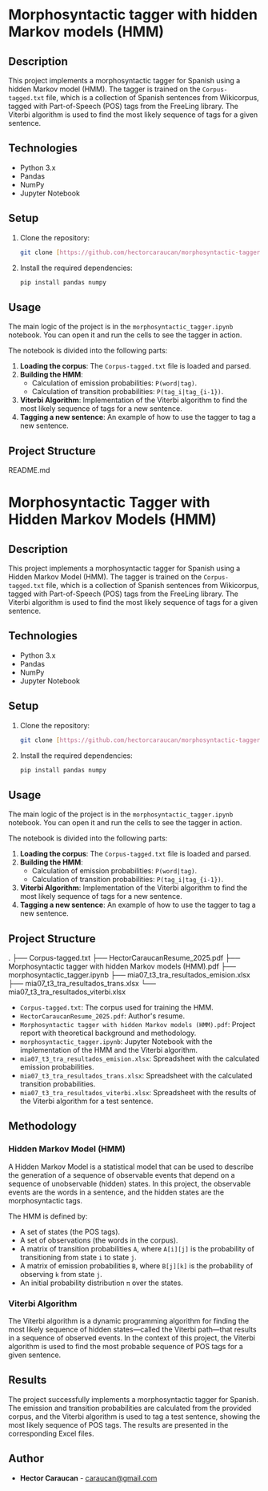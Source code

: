 # Morphosyntactic tagger with hidden Markov models (HMM)

## Description

This project implements a morphosyntactic tagger for Spanish using a hidden Markov model (HMM). The tagger is trained on the `Corpus-tagged.txt` file, which is a collection of Spanish sentences from Wikicorpus, tagged with Part-of-Speech (POS) tags from the FreeLing library. The Viterbi algorithm is used to find the most likely sequence of tags for a given sentence.
## Technologies

* Python 3.x
* Pandas
* NumPy
* Jupyter Notebook

## Setup

1.  Clone the repository:
    ```bash
    git clone [https://github.com/hectorcaraucan/morphosyntactic-tagger-hmm.git](https://github.com/hectorcaraucan/morphosyntactic-tagger-hmm.git)
    ```
2.  Install the required dependencies:
    ```bash
    pip install pandas numpy
    ```

## Usage

The main logic of the project is in the `morphosyntactic_tagger.ipynb` notebook. You can open it and run the cells to see the tagger in action.

The notebook is divided into the following parts:

1.  **Loading the corpus**: The `Corpus-tagged.txt` file is loaded and parsed. 
2.  **Building the HMM**:
    * Calculation of emission probabilities:  `P(word|tag)`.
    * Calculation of transition probabilities: `P(tag_i|tag_{i-1})`.
3.  **Viterbi Algorithm**: Implementation of the Viterbi algorithm to find the most likely sequence of tags for a new sentence.
4.  **Tagging a new sentence**: An example of how to use the tagger to tag a new sentence.

## Project Structure
README.md

# Morphosyntactic Tagger with Hidden Markov Models (HMM)

## Description

This project implements a morphosyntactic tagger for Spanish using a Hidden Markov Model (HMM). The tagger is trained on the `Corpus-tagged.txt` file, which is a collection of Spanish sentences from Wikicorpus, tagged with Part-of-Speech (POS) tags from the FreeLing library. The Viterbi algorithm is used to find the most likely sequence of tags for a given sentence.

## Technologies

* Python 3.x
* Pandas
* NumPy
* Jupyter Notebook

## Setup

1.  Clone the repository:
    ```bash
    git clone [https://github.com/hectorcaraucan/morphosyntactic-tagger-hmm.git](https://github.com/hectorcaraucan/morphosyntactic-tagger-hmm.git)
    ```
2.  Install the required dependencies:
    ```bash
    pip install pandas numpy
    ```

## Usage

The main logic of the project is in the `morphosyntactic_tagger.ipynb` notebook. You can open it and run the cells to see the tagger in action.

The notebook is divided into the following parts:

1.  **Loading the corpus**: The `Corpus-tagged.txt` file is loaded and parsed. 
2.  **Building the HMM**:
    * Calculation of emission probabilities:  `P(word|tag)`.
    * Calculation of transition probabilities: `P(tag_i|tag_{i-1})`.
3.  **Viterbi Algorithm**: Implementation of the Viterbi algorithm to find the most likely sequence of tags for a new sentence.
4.  **Tagging a new sentence**: An example of how to use the tagger to tag a new sentence.

## Project Structure

.
├── Corpus-tagged.txt
├── HectorCaraucanResume_2025.pdf
├── Morphosyntactic tagger with hidden Markov models (HMM).pdf
├── morphosyntactic_tagger.ipynb
├── mia07_t3_tra_resultados_emision.xlsx
├── mia07_t3_tra_resultados_trans.xlsx
└── mia07_t3_tra_resultados_viterbi.xlsx


* `Corpus-tagged.txt`: The corpus used for training the HMM. 
* `HectorCaraucanResume_2025.pdf`:  Author's resume. 
* `Morphosyntactic tagger with hidden Markov models (HMM).pdf`: Project report with theoretical background and methodology. 
* `morphosyntactic_tagger.ipynb`: Jupyter Notebook with the implementation of the HMM and the Viterbi algorithm.
* `mia07_t3_tra_resultados_emision.xlsx`: Spreadsheet with the calculated emission probabilities.
* `mia07_t3_tra_resultados_trans.xlsx`: Spreadsheet with the calculated transition probabilities.
* `mia07_t3_tra_resultados_viterbi.xlsx`: Spreadsheet with the results of the Viterbi algorithm for a test sentence.

## Methodology

### Hidden Markov Model (HMM)

A Hidden Markov Model is a statistical model that can be used to describe the generation of a sequence of observable events that depend on a sequence of unobservable (hidden) states. In this project, the observable events are the words in a sentence, and the hidden states are the morphosyntactic tags.

The HMM is defined by:
* A set of states (the POS tags).
* A set of observations (the words in the corpus).
* A matrix of transition probabilities `A`, where `A[i][j]` is the probability of transitioning from state `i` to state `j`.
* A matrix of emission probabilities `B`, where `B[j][k]` is the probability of observing `k` from state `j`.
* An initial probability distribution `π` over the states.

### Viterbi Algorithm

The Viterbi algorithm is a dynamic programming algorithm for finding the most likely sequence of hidden states—called the Viterbi path—that results in a sequence of observed events. In the context of this project, the Viterbi algorithm is used to find the most probable sequence of POS tags for a given sentence.

## Results

The project successfully implements a morphosyntactic tagger for Spanish. The emission and transition probabilities are calculated from the provided corpus, and the Viterbi algorithm is used to tag a test sentence, showing the most likely sequence of POS tags. The results are presented in the corresponding Excel files.

## Author

* **Hector Caraucan** - [caraucan@gmail.com](mailto:caraucan@gmail.com)
